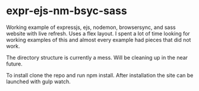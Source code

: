 # expr-ejs-nm-bsyc-sass
Working example of expressjs, ejs, nodemon, browsersync, and sass website with live refresh. Uses a flex layout. I spent a lot of time looking for working examples of this and almost every example had pieces that did not work.

The directory structure is currently a mess. Will be cleaning up in the near future.

To install clone the repo and run npm install. After installation the site can be launched with gulp watch.
